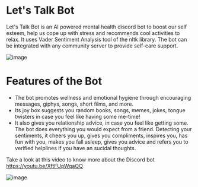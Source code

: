 # Let's Talk Bot
Let's Talk Bot is an AI powered mental health discord bot to boost our self esteem, help us cope up with stress and recommends cool activities to relax. It uses Vader Sentiment Analysis tool of the nltk library. 
The bot can be integrated with any community server to provide self-care support. 

![image](https://user-images.githubusercontent.com/69391607/122519330-f953ef80-d02f-11eb-8639-984a9e546b34.png)

# Features of the Bot
* The bot promotes wellness and emotional hygiene through encouraging messages, giphys, songs, short films, and more. 
* Its joy box suggests you random books, songs, memes, jokes, tongue twisters in case you feel like having some me-time! 
* It also gives you relationship advice, in case you feel like getting some. 
The bot does everything you would expect from a friend. Detecting your sentiments, it cheers you up, gives you compliments, inspires you, has fun with you, makes you fall asleep, gives you advice and refers you to verified helplines if you have an sucidal thoughts.

Take a look at this video to know more about the Discord bot
https://youtu.be/XftFUpWqaQQ




![image](https://user-images.githubusercontent.com/69391607/122519278-e8a37980-d02f-11eb-9341-651c21de3ae4.png)






